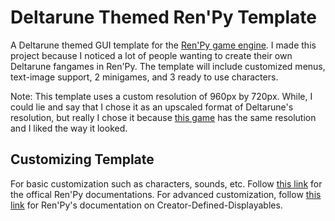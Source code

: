 # Deltarune Themed Ren'Py Template
A Deltarune themed GUI template for the [Ren'Py game engine](https://github.com/renpy/renpy). I made this project because I noticed a lot of people wanting to create their own Deltarune fangames in Ren'Py. The template will include customized menus, text-image support, 2 minigames, and 3 ready to use characters.

Note: This template uses a custom resolution of 960px by 720px. While, I could lie and say that I chose it as an upscaled format of Deltarune's resolution, but really I chose it because [this game](https://derpychocho.itch.io/dating-start) has the same resolution and I liked the way it looked.

## Customizing Template
For basic customization such as characters, sounds, etc. Follow [this link](https://www.renpy.org/doc/html/index.html) for the offical Ren'Py documentations. For advanced customization, follow [this link](https://www.renpy.org/doc/html/cdd.html) for Ren'Py's documentation on Creator-Defined-Displayables.
